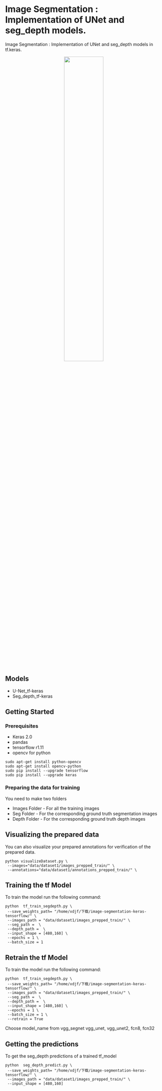 # Image Segmentation : Implementation of UNet and seg_depth models.

Image Segmentation : Implementation of UNet and seg_depth models in tf.keras.


<p align="center">
  <img src="https://raw.githubusercontent.com/sunshineatnoon/Paper-Collection/master/images/FCN1.png" width="50%" >
</p>


## Models 

* U-Net_tf-keras
* Seg_depth_tf-keras

## Getting Started

### Prerequisites

* Keras 2.0
* pandas
* tensorflow r1.11
* opencv for python

```shell
sudo apt-get install python-opencv
sudo apt-get install opencv-python
sudo pip install --upgrade tensorflow
sudo pip install --upgrade keras
```

### Preparing the data for training

You need to make two folders

*  Images Folder - For all the training images 
* Seg Folder - For the corresponding ground truth segmentation images
* Depth Folder - For the corresponding ground truth depth images


## Visualizing the prepared data

You can also visualize your prepared annotations for verification of the prepared data.

```shell
python visualizeDataset.py \
 --images="data/dataset1/images_prepped_train/" \
 --annotations="data/dataset1/annotations_prepped_train/" \

```

## Training the tf Model

To train the model run the following command:

```shell
python  tf_train_segdepth.py \
 --save_weights_path= "/home/xdjf/下载/image-segmentation-keras-tensorflow/" \
 --images_path = "data/dataset1/images_prepped_train/" \
 --seg_path =  \
 --depth_path =  \
 --input_shape = [480,160] \
 --epochs = 1 \
 --batch_size = 1
```

## Retrain the tf Model

To train the model run the following command:

```shell
python  tf_train_segdepth.py \
 --save_weights_path= "/home/xdjf/下载/image-segmentation-keras-tensorflow/" \
 --images_path = "data/dataset1/images_prepped_train/" \
 --seg_path =  \
 --depth_path =  \
 --input_shape = [480,160] \
 --epochs = 1 \
 --batch_size = 1 \
 --retrain = True
```
Choose model_name from vgg_segnet  vgg_unet, vgg_unet2, fcn8, fcn32
## Getting the predictions

To get the seg_depth predictions of a trained tf_model

```shell
python  seg_depth_predict.py \
 --save_weights_path= "/home/xdjf/下载/image-segmentation-keras-tensorflow/" \
 --images_path = "data/dataset1/images_prepped_train/" \
 --input_shape = [480,160]
```

